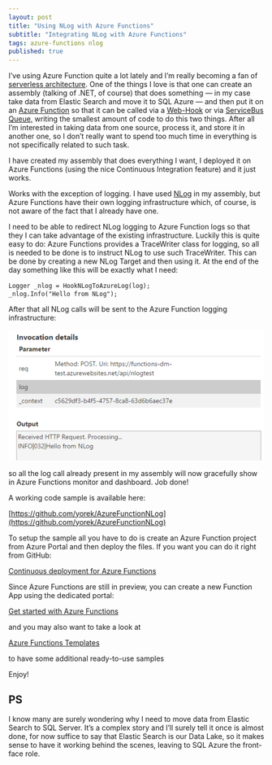 ```yaml
---
layout: post
title: "Using NLog with Azure Functions"
subtitle: "Integrating NLog with Azure Functions"
tags: azure-functions nlog
published: true
---
```


I’ve using Azure Function quite a lot lately and I’m really becoming a fan of [serverless architecture](http://martinfowler.com/articles/serverless.html). One of the things I love is that one can create an assembly (talking of .NET, of course) that does something — in my case take data from Elastic Search and move it to SQL Azure — and then put it on an [Azure Function](https://azure.microsoft.com/en-us/documentation/articles/functions-reference/) so that it can be called via a [Web-Hook](https://azure.microsoft.com/en-us/documentation/articles/functions-bindings-http-webhook/) or via [ServiceBus Queue,](https://azure.microsoft.com/en-us/documentation/articles/service-bus-dotnet-get-started-with-queues/) writing the smallest amount of code to do this two things. After all I’m interested in taking data from one source, process it, and store it in another one, so I don’t really want to spend too much time in everything is not specifically related to such task.

I have created my assembly that does everything I want, I deployed it on Azure Functions (using the nice Continuous Integration feature) and it just works.

Works with the exception of logging. I have used [NLog](http://nlog-project.org/) in my assembly, but Azure Functions have their own logging infrastructure which, of course, is not aware of the fact that I already have one.

I need to be able to redirect NLog logging to Azure Function logs so that they I can take advantage of the existing infrastructure. Luckily this is quite easy to do: Azure Functions provides a TraceWriter class for logging, so all is needed to be done is to instruct NLog to use such TraceWriter. This can be done by creating a new NLog Target and then using it. At the end of the day something like this will be exactly what I need:

```
Logger _nlog = HookNLogToAzureLog(log);
_nlog.Info("Hello from NLog");
```

After that all NLog calls will be sent to the Azure Function logging infrastructure:

![](/public/images/2016-10-24/image-01.png)

so all the log call already present in my assembly will now gracefully show in Azure Functions monitor and dashboard. Job done!

A working code sample is available here:

[https://github.com/yorek/AzureFunctionNLog](https://github.com/yorek/AzureFunctionNLog)

To setup the sample all you have to do is create an Azure Function project from Azure Portal and then deploy the files. If you want you can do it right from GitHub:

[Continuous deployment for Azure Functions](https://azure.microsoft.com/en-us/documentation/articles/functions-continuous-deployment/?source=post_page-----70992d0d391f----------------------)

Since Azure Functions are still in preview, you can create a new Function App using the dedicated portal:

[Get started with Azure Functions](https://functions.azure.com/signin?correlationId=f765bb56-2e57-4428-b55f-edef91460e1b)

and you may also want to take a look at

[Azure Functions Templates](https://github.com/Azure/azure-webjobs-sdk-templates)

to have some additional ready-to-use samples

Enjoy!

## PS

I know many are surely wondering why I need to move data from Elastic Search to SQL Server. It’s a complex story and I’ll surely tell it once is almost done, for now suffice to say that Elastic Search is our Data Lake, so it makes sense to have it working behind the scenes, leaving to SQL Azure the front-face role.

